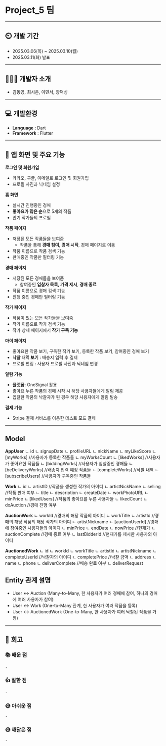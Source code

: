 # Project_5 팀
---

## ⏲️ 개발 기간 
- 2025.03.06(목) ~ 2025.03.10(월)
- 2025.03.11(화) 발표
---  
## 🧑‍🤝‍🧑 개발자 소개 
- 김동영, 최시온, 이민서, 양덕성
---
## 💻 개발환경
- **Language** : Dart
- **Framework** : Flutter

---
## 📌 앱 화면 및 주요 기능
**로그인 및 회원가입**
- 카카오, 구글, 이메일로 로그인 및 회원가입
- 프로필 사진과 닉네임 설정

**홈 화면**
- 실시간 진행중인 경매
- **좋아요가 많은 순**으로 5개의 작품
- 인기 작가들의 프로필
 
**작품 페이지**
- 저장된 모든 작품들을 보여줌
    - 작품을 통해 **경매 참여, 경매 시작**, 경매 페이지로 이동
- 작품 이름으로 작품 검색 기능
- 판매중인 작품만 필터링 기능
 
**경매 페이지**
- 저장된 모든 경매들을 보여줌
    - 참여중인 **입찰자 목록, 가격 제시, 경매 종료**
- 작품 이름으로 경매 검색 기능
- 진행 중인 경매만 필터링 기능

**작가 페이지**
- 작품이 있는 모든 작가들을 보여줌
- 작가 이름으로 작가 검색 기능
- 작가 상세 페이지에서 **작가 구독 기능**

**마이 페이지**
- 좋아요한 작품 보기, 구독한 작가 보기, 등록한 작품 보기, 참여중인 경매 보기
- **낙찰 내역 보기** : 배송지 입력 후 결제
- 프로필 편집 : 사용자 프로필 사진과 닉네임 변경

**알람 기능**
- **플랫폼**: OneSignal 활용
- 좋아요 누른 작품의 경매 시작 시 해당 사용자들에게 알림 제공
- 입찰한 작품의 낙찰자가 된 경우 해당 사용자에게 알림 발송

**결제 기능**
- Stripe 결제 서비스를 이용한 테스트 모드 결제
      
---
## Model

**AppUser**
  ㄴ id
  ㄴ signupDate
  ㄴ profileURL
  ㄴ nickName
  ㄴ myLikeScore
  ㄴ [myWorks] //사용자가 등록한 작품들
  ㄴ myWorksCount
  ㄴ [likedWorks] //사용자가 좋아요한 작품들
  ㄴ [biddingWorks] //사용자가 입찰중인 경매들
  ㄴ [beDeliveryWorks] //배송지 입력 예정 작품들
  ㄴ [completeWorks] //낙찰 내역
  ㄴ [subscribeUsers] //사용자가 구독중인 작품들

**Work**
  ㄴ id
  ㄴ artistID //작품을 생성한 작가의 아이디
  ㄴ artistNickName
  ㄴ selling //작품 판매 여부
  ㄴ title
  ㄴ description
  ㄴ createDate
  ㄴ workPhotoURL
  ㄴ minPrice
  ㄴ [likedUsers] //작품의 좋아요를 누른 사용자들
  ㄴ likedCount
  ㄴ doAuction //경매 진행 여부

**AuctionWork**
  ㄴ workId //경매의 해당 작품의 아이디
  ㄴ workTitle
  ㄴ artistId //경매의 해당 작품의 해당 작가의 아이디
  ㄴ artistNickname
  ㄴ [auctionUserId] //경매에 참여중인 사용자들의 아이디
  ㄴ minPrice
  ㄴ endDate
  ㄴ nowPrice //현재가
  ㄴ auctionComplete //경매 종료 여부
  ㄴ lastBidderId //현재가를 제시한 사용자의 아이디

**AuctionedWork**
  ㄴ id
  ㄴ workId
  ㄴ workTitle
  ㄴ artistId
  ㄴ artistNickname
  ㄴ completeUserId //낙찰자의 아이디
  ㄴ completePrice //낙찰 금액
  ㄴ address
  ㄴ name
  ㄴ phone
  ㄴ deliverComplete //배송 완료 여부
  ㄴ deliverRequest

## Entity 관계 설명
* User ↔ Auction (Many-to-Many, 한 사용자가 여러 경매에 참여, 하나의 경매에 여러 사용자가 참여)
* User ↔ Work (One-to-Many 관계, 한 사용자가 여러 작품을 등록)
* User ↔ AuctionedWork (One-to-Many, 한 사용자가 여러 낙찰된 작품을 가짐)

---

## 👀 회고
### 📚 배운 점
    - 

### 👍 잘한 점
    - 

### 😅 아쉬운 점
    - 

### 😅 깨달은 점
    - 
